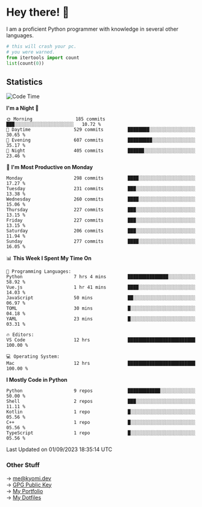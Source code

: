 # Hey there! 👋

I am a proficient Python programmer with knowledge in several other languages.

```py
# this will crash your pc.
# you were warned.
from itertools import count
list(count(0))
```

## Statistics
<!--START_SECTION:waka-->
![Code Time](http://img.shields.io/badge/Code%20Time-351%20hrs%201%20min-blue)

**I'm a Night 🦉** 

```text
🌞 Morning                185 commits         ███░░░░░░░░░░░░░░░░░░░░░░   10.72 % 
🌆 Daytime                529 commits         ████████░░░░░░░░░░░░░░░░░   30.65 % 
🌃 Evening                607 commits         █████████░░░░░░░░░░░░░░░░   35.17 % 
🌙 Night                  405 commits         ██████░░░░░░░░░░░░░░░░░░░   23.46 % 
```
📅 **I'm Most Productive on Monday** 

```text
Monday                   298 commits         ████░░░░░░░░░░░░░░░░░░░░░   17.27 % 
Tuesday                  231 commits         ███░░░░░░░░░░░░░░░░░░░░░░   13.38 % 
Wednesday                260 commits         ████░░░░░░░░░░░░░░░░░░░░░   15.06 % 
Thursday                 227 commits         ███░░░░░░░░░░░░░░░░░░░░░░   13.15 % 
Friday                   227 commits         ███░░░░░░░░░░░░░░░░░░░░░░   13.15 % 
Saturday                 206 commits         ███░░░░░░░░░░░░░░░░░░░░░░   11.94 % 
Sunday                   277 commits         ████░░░░░░░░░░░░░░░░░░░░░   16.05 % 
```


📊 **This Week I Spent My Time On** 

```text
💬 Programming Languages: 
Python                   7 hrs 4 mins        ███████████████░░░░░░░░░░   58.92 % 
Vue.js                   1 hr 41 mins        ████░░░░░░░░░░░░░░░░░░░░░   14.03 % 
JavaScript               50 mins             ██░░░░░░░░░░░░░░░░░░░░░░░   06.97 % 
TOML                     30 mins             █░░░░░░░░░░░░░░░░░░░░░░░░   04.18 % 
YAML                     23 mins             █░░░░░░░░░░░░░░░░░░░░░░░░   03.31 % 

🔥 Editors: 
VS Code                  12 hrs              █████████████████████████   100.00 % 

💻 Operating System: 
Mac                      12 hrs              █████████████████████████   100.00 % 
```

**I Mostly Code in Python** 

```text
Python                   9 repos             ████████████░░░░░░░░░░░░░   50.00 % 
Shell                    2 repos             ███░░░░░░░░░░░░░░░░░░░░░░   11.11 % 
Kotlin                   1 repo              █░░░░░░░░░░░░░░░░░░░░░░░░   05.56 % 
C++                      1 repo              █░░░░░░░░░░░░░░░░░░░░░░░░   05.56 % 
TypeScript               1 repo              █░░░░░░░░░░░░░░░░░░░░░░░░   05.56 % 
```




 Last Updated on 01/09/2023 18:35:14 UTC
<!--END_SECTION:waka-->

### Other Stuff

→ [me@kyomi.dev](mailto:me@kyomi.dev)\
→ [GPG Public Key](https://github.com/bitterteriyaki.gpg)\
→ [My Portfolio](https://kyomi.dev)\
→ [My Dotfiles](https://github.com/bitterteriyaki/dotfiles)
